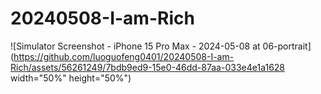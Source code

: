 # 20240508-I-am-Rich


![Simulator Screenshot - iPhone 15 Pro Max - 2024-05-08 at 06-portrait](https://github.com/luoguofeng0401/20240508-I-am-Rich/assets/56261249/7bdb9ed9-15e0-46dd-87aa-033e4e1a1628 width="50%" height="50%")
